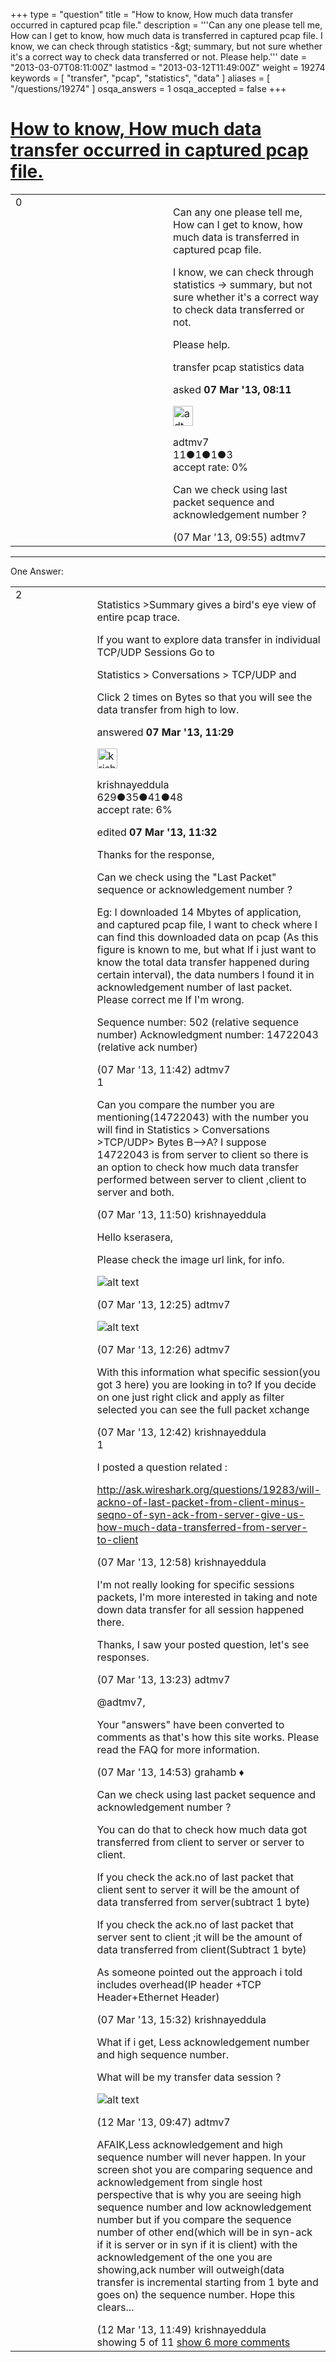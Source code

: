 +++
type = "question"
title = "How to know, How much data transfer occurred in captured pcap file."
description = '''Can any one please tell me, How can I get to know, how much data is transferred in captured pcap file. I know, we can check through statistics -&amp;gt; summary, but not sure whether it&#x27;s a correct way to check data transferred or not. Please help.'''
date = "2013-03-07T08:11:00Z"
lastmod = "2013-03-12T11:49:00Z"
weight = 19274
keywords = [ "transfer", "pcap", "statistics", "data" ]
aliases = [ "/questions/19274" ]
osqa_answers = 1
osqa_accepted = false
+++

<div class="headNormal">

# [How to know, How much data transfer occurred in captured pcap file.](/questions/19274/how-to-know-how-much-data-transfer-occurred-in-captured-pcap-file)

</div>

<div id="main-body">

<div id="askform">

<table id="question-table" style="width:100%;"><colgroup><col style="width: 50%" /><col style="width: 50%" /></colgroup><tbody><tr class="odd"><td style="width: 30px; vertical-align: top"><div class="vote-buttons"><span id="post-19274-upvote" class="ajax-command post-vote up" rel="nofollow" title="I like this post (click again to cancel)"> </span><div id="post-19274-score" class="post-score" title="current number of votes">0</div><span id="post-19274-downvote" class="ajax-command post-vote down" rel="nofollow" title="I dont like this post (click again to cancel)"> </span> <span id="favorite-mark" class="ajax-command favorite-mark" rel="nofollow" title="mark/unmark this question as favorite (click again to cancel)"> </span><div id="favorite-count" class="favorite-count"></div></div></td><td><div id="item-right"><div class="question-body"><p>Can any one please tell me, How can I get to know, how much data is transferred in captured pcap file.</p><p>I know, we can check through statistics -&gt; summary, but not sure whether it's a correct way to check data transferred or not.</p><p>Please help.</p></div><div id="question-tags" class="tags-container tags"><span class="post-tag tag-link-transfer" rel="tag" title="see questions tagged &#39;transfer&#39;">transfer</span> <span class="post-tag tag-link-pcap" rel="tag" title="see questions tagged &#39;pcap&#39;">pcap</span> <span class="post-tag tag-link-statistics" rel="tag" title="see questions tagged &#39;statistics&#39;">statistics</span> <span class="post-tag tag-link-data" rel="tag" title="see questions tagged &#39;data&#39;">data</span></div><div id="question-controls" class="post-controls"></div><div class="post-update-info-container"><div class="post-update-info post-update-info-user"><p>asked <strong>07 Mar '13, 08:11</strong></p><img src="https://secure.gravatar.com/avatar/4b92ea9c20fb00351613b6dd6027ac6a?s=32&amp;d=identicon&amp;r=g" class="gravatar" width="32" height="32" alt="adtmv7&#39;s gravatar image" /><p><span>adtmv7</span><br />
<span class="score" title="11 reputation points">11</span><span title="1 badges"><span class="badge1">●</span><span class="badgecount">1</span></span><span title="1 badges"><span class="silver">●</span><span class="badgecount">1</span></span><span title="3 badges"><span class="bronze">●</span><span class="badgecount">3</span></span><br />
<span class="accept_rate" title="Rate of the user&#39;s accepted answers">accept rate:</span> <span title="adtmv7 has no accepted answers">0%</span></p></div></div><div id="comments-container-19274" class="comments-container"><span id="19277"></span><div id="comment-19277" class="comment"><div id="post-19277-score" class="comment-score"></div><div class="comment-text"><p>Can we check using last packet sequence and acknowledgement number ?</p></div><div id="comment-19277-info" class="comment-info"><span class="comment-age">(07 Mar '13, 09:55)</span> <span class="comment-user userinfo">adtmv7</span></div></div></div><div id="comment-tools-19274" class="comment-tools"></div><div class="clear"></div><div id="comment-19274-form-container" class="comment-form-container"></div><div class="clear"></div></div></td></tr></tbody></table>

------------------------------------------------------------------------

<div class="tabBar">

<span id="sort-top"></span>

<div class="headQuestions">

One Answer:

</div>

</div>

<span id="19278"></span>

<div id="answer-container-19278" class="answer">

<table style="width:100%;"><colgroup><col style="width: 50%" /><col style="width: 50%" /></colgroup><tbody><tr class="odd"><td style="width: 30px; vertical-align: top"><div class="vote-buttons"><span id="post-19278-upvote" class="ajax-command post-vote up" rel="nofollow" title="I like this post (click again to cancel)"> </span><div id="post-19278-score" class="post-score" title="current number of votes">2</div><span id="post-19278-downvote" class="ajax-command post-vote down" rel="nofollow" title="I dont like this post (click again to cancel)"> </span></div></td><td><div class="item-right"><div class="answer-body"><p>Statistics &gt;Summary gives a bird's eye view of entire pcap trace.</p><p>If you want to explore data transfer in individual TCP/UDP Sessions Go to</p><p>Statistics &gt; Conversations &gt; TCP/UDP and</p><p>Click 2 times on Bytes so that you will see the data transfer from high to low.</p></div><div class="answer-controls post-controls"></div><div class="post-update-info-container"><div class="post-update-info post-update-info-user"><p>answered <strong>07 Mar '13, 11:29</strong></p><img src="https://secure.gravatar.com/avatar/2b038237e64839261fcc88e9fdef2b68?s=32&amp;d=identicon&amp;r=g" class="gravatar" width="32" height="32" alt="krishnayeddula&#39;s gravatar image" /><p><span>krishnayeddula</span><br />
<span class="score" title="629 reputation points">629</span><span title="35 badges"><span class="badge1">●</span><span class="badgecount">35</span></span><span title="41 badges"><span class="silver">●</span><span class="badgecount">41</span></span><span title="48 badges"><span class="bronze">●</span><span class="badgecount">48</span></span><br />
<span class="accept_rate" title="Rate of the user&#39;s accepted answers">accept rate:</span> <span title="krishnayeddula has 3 accepted answers">6%</span></p></div><div class="post-update-info post-update-info-edited"><p><span> edited <strong>07 Mar '13, 11:32</strong> </span></p></div></div><div id="comments-container-19278" class="comments-container"><span id="19279"></span><div id="comment-19279" class="comment"><div id="post-19279-score" class="comment-score"></div><div class="comment-text"><p>Thanks for the response,</p><p>Can we check using the "Last Packet" sequence or acknowledgement number ?</p><p>Eg: I downloaded 14 Mbytes of application, and captured pcap file, I want to check where I can find this downloaded data on pcap (As this figure is known to me, but what If i just want to know the total data transfer happened during certain interval), the data numbers I found it in acknowledgement number of last packet. Please correct me If I'm wrong.</p><p>Sequence number: 502 (relative sequence number) Acknowledgment number: 14722043 (relative ack number)</p></div><div id="comment-19279-info" class="comment-info"><span class="comment-age">(07 Mar '13, 11:42)</span> <span class="comment-user userinfo">adtmv7</span></div></div><span id="19280"></span><div id="comment-19280" class="comment"><div id="post-19280-score" class="comment-score">1</div><div class="comment-text"><p>Can you compare the number you are mentioning(14722043) with the number you will find in Statistics &gt; Conversations &gt;TCP/UDP&gt; Bytes B--&gt;A? I suppose 14722043 is from server to client so there is an option to check how much data transfer performed between server to client ,client to server and both.</p></div><div id="comment-19280-info" class="comment-info"><span class="comment-age">(07 Mar '13, 11:50)</span> <span class="comment-user userinfo">krishnayeddula</span></div></div><span id="19281"></span><div id="comment-19281" class="comment"><div id="post-19281-score" class="comment-score"></div><div class="comment-text"><p>Hello kserasera,</p><p>Please check the image url link, for info.</p><p><img src="http://s17.postimage.org/vwhfsha73/Wireshark.png" alt="alt text" /></p></div><div id="comment-19281-info" class="comment-info"><span class="comment-age">(07 Mar '13, 12:25)</span> <span class="comment-user userinfo">adtmv7</span></div></div><span id="19282"></span><div id="comment-19282" class="comment"><div id="post-19282-score" class="comment-score"></div><div class="comment-text"><p><img src="http://s8.postimage.org/fck7pctzp/Wireshark_2.png" alt="alt text" /></p></div><div id="comment-19282-info" class="comment-info"><span class="comment-age">(07 Mar '13, 12:26)</span> <span class="comment-user userinfo">adtmv7</span></div></div><span id="19284"></span><div id="comment-19284" class="comment not_top_scorer"><div id="post-19284-score" class="comment-score"></div><div class="comment-text"><p>With this information what specific session(you got 3 here) you are looking in to? If you decide on one just right click and apply as filter selected you can see the full packet xchange</p></div><div id="comment-19284-info" class="comment-info"><span class="comment-age">(07 Mar '13, 12:42)</span> <span class="comment-user userinfo">krishnayeddula</span></div></div><span id="19287"></span><div id="comment-19287" class="comment"><div id="post-19287-score" class="comment-score">1</div><div class="comment-text"><p>I posted a question related :</p><p><a href="http://ask.wireshark.org/questions/19283/will-ackno-of-last-packet-from-client-minus-seqno-of-syn-ack-from-server-give-us-how-much-data-transferred-from-server-to-client">http://ask.wireshark.org/questions/19283/will-ackno-of-last-packet-from-client-minus-seqno-of-syn-ack-from-server-give-us-how-much-data-transferred-from-server-to-client</a></p></div><div id="comment-19287-info" class="comment-info"><span class="comment-age">(07 Mar '13, 12:58)</span> <span class="comment-user userinfo">krishnayeddula</span></div></div><span id="19289"></span><div id="comment-19289" class="comment not_top_scorer"><div id="post-19289-score" class="comment-score"></div><div class="comment-text"><p>I'm not really looking for specific sessions packets, I'm more interested in taking and note down data transfer for all session happened there.</p><p>Thanks, I saw your posted question, let's see responses.</p></div><div id="comment-19289-info" class="comment-info"><span class="comment-age">(07 Mar '13, 13:23)</span> <span class="comment-user userinfo">adtmv7</span></div></div><span id="19293"></span><div id="comment-19293" class="comment not_top_scorer"><div id="post-19293-score" class="comment-score"></div><div class="comment-text"><p><span>@adtmv7</span>,</p><p>Your "answers" have been converted to comments as that's how this site works. Please read the FAQ for more information.</p></div><div id="comment-19293-info" class="comment-info"><span class="comment-age">(07 Mar '13, 14:53)</span> <span class="comment-user userinfo">grahamb ♦</span></div></div><span id="19294"></span><div id="comment-19294" class="comment not_top_scorer"><div id="post-19294-score" class="comment-score"></div><div class="comment-text"><p>Can we check using last packet sequence and acknowledgement number ?</p><p>You can do that to check how much data got transferred from client to server or server to client.</p><p>If you check the ack.no of last packet that client sent to server it will be the amount of data transferred from server(subtract 1 byte)</p><p>If you check the ack.no of last packet that server sent to client ;it will be the amount of data transferred from client(Subtract 1 byte)</p><p>As someone pointed out the approach i told includes overhead(IP header +TCP Header+Ethernet Header)</p></div><div id="comment-19294-info" class="comment-info"><span class="comment-age">(07 Mar '13, 15:32)</span> <span class="comment-user userinfo">krishnayeddula</span></div></div><span id="19393"></span><div id="comment-19393" class="comment not_top_scorer"><div id="post-19393-score" class="comment-score"></div><div class="comment-text"><p>What if i get, Less acknowledgement number and high sequence number.</p><p>What will be my transfer data session ?</p><p><img src="http://s9.postimage.org/wvq8epab3/1111.jpg" alt="alt text" /></p></div><div id="comment-19393-info" class="comment-info"><span class="comment-age">(12 Mar '13, 09:47)</span> <span class="comment-user userinfo">adtmv7</span></div></div><span id="19400"></span><div id="comment-19400" class="comment not_top_scorer"><div id="post-19400-score" class="comment-score"></div><div class="comment-text"><p>AFAIK,Less acknowledgement and high sequence number will never happen. In your screen shot you are comparing sequence and acknowledgement from single host perspective that is why you are seeing high sequence number and low acknowledgement number but if you compare the sequence number of other end(which will be in syn-ack if it is server or in syn if it is client) with the acknowledgement of the one you are showing,ack number will outweigh(data transfer is incremental starting from 1 byte and goes on) the sequence number. Hope this clears...</p></div><div id="comment-19400-info" class="comment-info"><span class="comment-age">(12 Mar '13, 11:49)</span> <span class="comment-user userinfo">krishnayeddula</span></div></div></div><div id="comment-tools-19278" class="comment-tools"><span class="comments-showing"> showing 5 of 11 </span> <a href="#" class="show-all-comments-link">show 6 more comments</a></div><div class="clear"></div><div id="comment-19278-form-container" class="comment-form-container"></div><div class="clear"></div></div></td></tr></tbody></table>

</div>

<div class="paginator-container-left">

</div>

</div>

</div>

